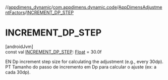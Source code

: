 //[appdimens_dynamic](../../../README.md)/[com.appdimens.dynamic.code](../README.md)/[AppDimensAdjustmentFactors](README.md)/[INCREMENT_DP_STEP](-i-n-c-r-e-m-e-n-t_-d-p_-s-t-e-p.md)

# INCREMENT_DP_STEP

[androidJvm]\
const val [INCREMENT_DP_STEP](-i-n-c-r-e-m-e-n-t_-d-p_-s-t-e-p.md): [Float](https://kotlinlang.org/api/core/kotlin-stdlib/kotlin/-float/index.html) = 30.0f

EN Dp increment step size for calculating the adjustment (e.g., every 30dp). PT Tamanho do passo de incremento em Dp para calcular o ajuste (ex: a cada 30dp).